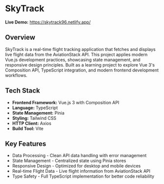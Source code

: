 # SkyTrack

**Live Demo:** https://skytrack96.netlify.app/

## Overview
SkyTrack is a real-time flight tracking application that fetches and displays live flight data from the AviationStack API. This project applies modern Vue.js development practices, showcasing state management, and responsive design principles.
Built as a learning project to explore Vue 3's Composition API, TypeScript integration, and modern frontend development workflows.

## Tech Stack
- **Frontend Framework:** Vue.js 3 with Composition API
- **Language:** TypeScript
- **State Management:** Pinia
- **Styling:** Tailwind CSS
- **HTTP Client:** Axios
- **Build Tool:** Vite

## Key Features
- Data Processing - Clean API data handling with error management
- State Management - Centralized state using Pinia stores
- Responsive Design - Optimized for desktop and mobile devices
- Real-time Flight Data - Live flight information from AviationStack API
- Type Safety - Full TypeScript implementation for better code reliability
